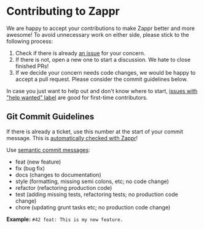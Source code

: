 # Contributing to Zappr

We are happy to accept your contributions to make Zappr better and more awesome! To avoid unnecessary work on either side, please stick to the following process:

1. Check if there is already [an issue](https://github.com/zalando/zappr/issues) for your concern.
2. If there is not, open a new one to start a discussion. We hate to close finished PRs!
3. If we decide your concern needs code changes, we would be happy to accept a pull request. Please consider the commit guidelines below.

In case you just want to help out and don't know where to start, [issues with "help wanted" label](https://github.com/zalando/zappr/issues?utf8=%E2%9C%93&q=is%3Aissue%20is%3Aopen%20label%3A%22help%20wanted%22) are good for first-time contributors. 

## Git Commit Guidelines

If there is already a ticket, use this number at the start of your commit message. This is [automatically checked with Zappr](https://zappr.readthedocs.org/en/latest/setup/#commit-messages)!

Use [semantic commit messages](http://seesparkbox.com/foundry/semantic_commit_messages):

* feat (new feature)
* fix (bug fix)
* docs (changes to documentation)
* style (formatting, missing semi colons, etc; no code change)
* refactor (refactoring production code)
* test (adding missing tests, refactoring tests; no production code change)
* chore (updating grunt tasks etc; no production code change)

**Example:** `#42 feat: This is my new feature.` 
